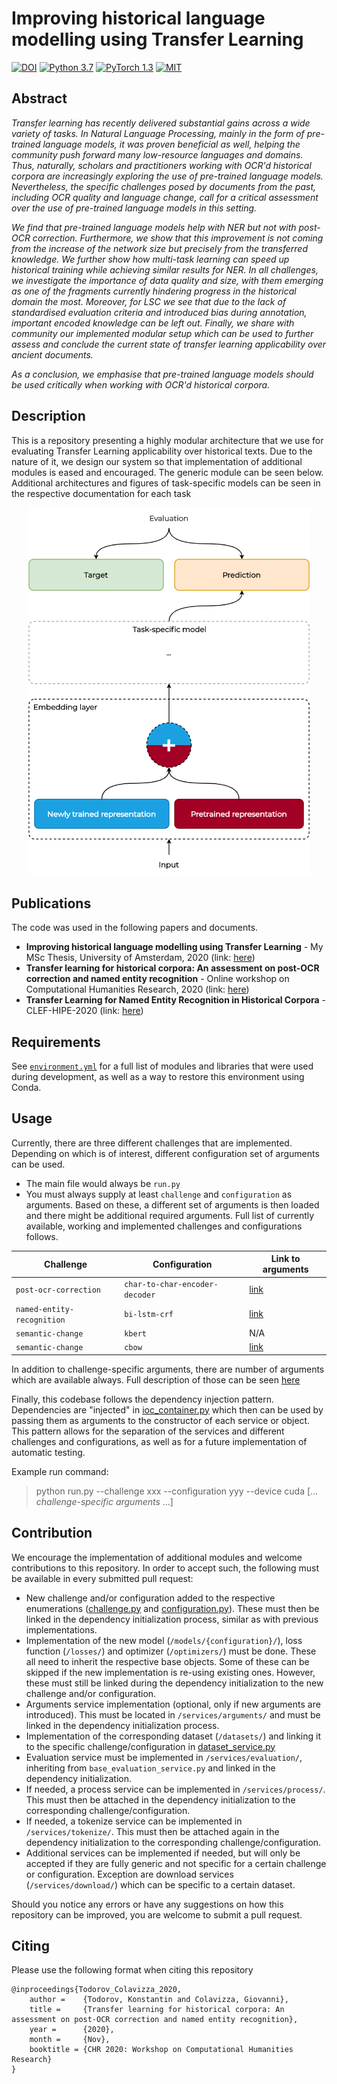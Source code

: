 # Improving historical language modelling using Transfer Learning

[![DOI](https://zenodo.org/badge/DOI/10.5281/zenodo.4033104.svg)](https://doi.org/10.5281/zenodo.4033104)
[![Python 3.7](https://img.shields.io/badge/Python-3.7-3776AB.svg?logo=python)](https://www.python.org/) 
[![PyTorch 1.3](https://img.shields.io/badge/PyTorch-1.3-EE4C2C.svg?logo=pytorch)](https://pytorch.org/docs/1.3.1/) 
[![MIT](https://img.shields.io/badge/License-MIT-3DA639.svg?logo=open-source-initiative)](LICENSE)

## Abstract

_Transfer learning has recently delivered substantial gains across a wide variety of tasks. In Natural Language Processing, mainly in the form of pre-trained language models, it was proven beneficial as well, helping the community push forward many low-resource languages and domains. Thus, naturally, scholars and practitioners working with OCR'd historical corpora are increasingly exploring the use of pre-trained language models. Nevertheless, the specific challenges posed by documents from the past, including OCR quality and language change, call for a critical assessment over the use of pre-trained language models in this setting._

_We find that pre-trained language models help with NER but not with post-OCR correction. Furthermore, we show that this improvement is not coming from the increase of the network size but precisely from the transferred knowledge. We further show how multi-task learning can speed up historical training while achieving similar results for NER. In all challenges, we investigate the importance of data quality and size, with them emerging as one of the fragments currently hindering progress in the historical domain the most. Moreover, for LSC we see that due to the lack of standardised evaluation criteria and introduced bias during annotation, important encoded knowledge can be left out. Finally, we share with community our implemented modular setup which can be used to further assess and conclude the current state of transfer learning applicability over ancient documents._

_As a conclusion, we emphasise that pre-trained language models should be used critically when working with OCR'd historical corpora._

## Description

This is a repository presenting a highly modular architecture that we use for evaluating Transfer Learning applicability over historical texts. Due to the nature of it, we design our system so that implementation of additional modules is eased and encouraged. The generic module can be seen below. Additional architectures and figures of task-specific models can be seen in the respective documentation for each task

<p align="center">
    <img src="docs/images/base-model.png" alt="NER multi-task model architecture" width="450"/>
</p>

## Publications

The code was used in the following papers and documents.

- **Improving historical language modelling using Transfer Learning** - My MSc Thesis, University of Amsterdam, 2020 (link: [here](https://scripties.uba.uva.nl/search?id=717875))
- **Transfer learning for historical corpora: An assessment on post-OCR correction and named entity recognition** - Online workshop on Computational Humanities Research, 2020 (link: [here](http://ceur-ws.org/Vol-2723/long32.pdf))
- **Transfer Learning for Named Entity Recognition in Historical Corpora** - CLEF-HIPE-2020 (link: [here](http://ceur-ws.org/Vol-2696/paper_168.pdf))

## Requirements

See [`environment.yml`](environment.yml) for a full list of modules and libraries that were used during development, as well as a way to restore this environment using Conda.

## Usage

Currently, there are three different challenges that are implemented. Depending on which is of interest, different configuration set of arguments can be used. 

- The main file would always be `run.py`
- You must always supply at least `challenge` and `configuration` as arguments. Based on these, a different set of arguments is then loaded and there might be additional required arguments. Full list of currently available, working and implemented challenges and configurations follows.

| Challenge  | Configuration | Link to arguments |
| ---------- | ------------- | ----------------- |
| `post-ocr-correction` | `char-to-char-encoder-decoder` | [link](docs/arguments/postocr_arguments_service.md) |
| `named-entity-recognition` | `bi-lstm-crf` | [link](docs/arguments/ner_arguments_service.md) |
| `semantic-change` | `kbert` | N/A |
| `semantic-change` | `cbow` | [link](docs/arguments/semantic_arguments_service.md) |

In addition to challenge-specific arguments, there are number of arguments which are available always. Full description of those can be seen [here](docs/arguments/base_arguments.md)

Finally, this codebase follows the dependency injection pattern. Dependencies are "injected" in [ioc_container.py](dependency_injection/ioc_container.py) which then can be used by passing them as arguments to the constructor of each service or object. This pattern allows for the separation of the services and different challenges and configurations, as well as for a future implementation of automatic testing.

Example run command:
> python run.py --challenge xxx --configuration yyy --device cuda [... _challenge-specific arguments_ ...]

## Contribution

We encourage the implementation of additional modules and welcome contributions to this repository. In order to accept such, the following must be available in every submitted pull request:

- New challenge and/or configuration added to the respective enumerations ([challenge.py](enums/challenge.py) and [configuration.py](enums/configuration.py)). These must then be linked in the dependency initialization process, similar as with previous implementations.
- Implementation of the new model (`/models/{configuration}/`), loss function (`/losses/`) and optimizer (`/optimizers/`) must be done. These all need to inherit the respective base objects. Some of these can be skipped if the new implementation is re-using existing ones. However, these must still be linked during the dependency initialization to the new challenge and/or configuration.
- Arguments service implementation (optional, only if new arguments are introduced). This must be located in `/services/arguments/` and must be linked in the dependency initialization process.
- Implementation of the corresponding dataset (`/datasets/`) and linking it to the specific challenge/configuration in [dataset_service.py](services/dataset_service.py)
- Evaluation service must be implemented in `/services/evaluation/`, inheriting from `base_evaluation_service.py` and linked in the dependency initialization.
- If needed, a process service can be implemented in `/services/process/`. This must then be attached in the dependency initialization to the corresponding challenge/configuration.
- If needed, a tokenize service can be implemented in `/services/tokenize/`. This must then be attached again in the dependency initialization to the corresponding challenge/configuration.
- Additional services can be implemented if needed, but will only be accepted if they are fully generic and not specific for a certain challenge or configuration. Exception are download services (`/services/download/`) which can be specific to a certain dataset.

Should you notice any errors or have any suggestions on how this repository can be improved, you are welcome to submit a pull request.

## Citing

Please use the following format when citing this repository
```
@inproceedings{Todorov_Colavizza_2020,
    author =    {Todorov, Konstantin and Colavizza, Giovanni},
    title =     {Transfer learning for historical corpora: An assessment on post-OCR correction and named entity recognition},
    year =      {2020},
    month =     {Nov},
    booktitle = {CHR 2020: Workshop on Computational Humanities Research}
}
```